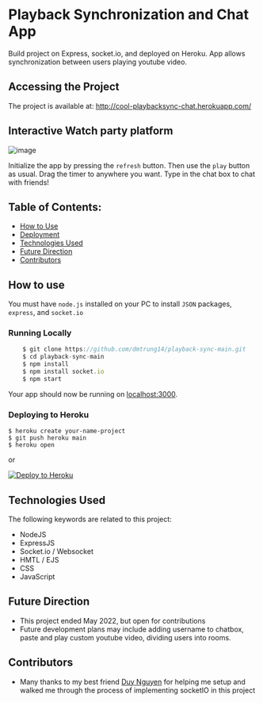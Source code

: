 # Playback Synchronization and Chat App

Build project on Express, socket.io, and deployed on Heroku. App allows synchronization between users playing youtube video. 

## Accessing the Project
The project is available at: http://cool-playbacksync-chat.herokuapp.com/

## Interactive Watch party platform
![image](https://user-images.githubusercontent.com/60612625/194473545-07f975b2-0413-433e-bdd3-32136d7e4510.png)

Initialize the app by pressing the `refresh` button. Then use the `play` button as usual. Drag the timer to anywhere you want. Type in the chat box to chat with friends!

## Table of Contents:
- [How to Use](#how-to-use)
- [Deployment](#deployment)
- [Technologies Used](#technologies-used)
- [Future Direction](#future-direction)
- [Contributors](#project-maintainers)

## How to use
You must have `node.js` installed on your PC to install `JSON` packages, `express`, and `socket.io`

### Running Locally

```js
    $ git clone https://github.com/dmtrung14/playback-sync-main.git
    $ cd playback-sync-main
    $ npm install   
    $ npm install socket.io
    $ npm start
```

Your app should now be running on [localhost:3000](http://localhost:3000/).

### Deploying to Heroku

```
$ heroku create your-name-project
$ git push heroku main
$ heroku open
```
or

[![Deploy to Heroku](https://www.herokucdn.com/deploy/button.png)](https://heroku.com/deploy)

## Technologies Used
The following keywords are related to this project:
- NodeJS
- ExpressJS
- Socket.io / Websocket
- HMTL / EJS
- CSS
- JavaScript

## Future Direction

- This project ended May 2022, but open for contributions
- Future development plans may include adding username to chatbox, paste and play custom youtube video, dividing users into rooms.

## Contributors
- Many thanks to my best friend [Duy Nguyen](https://github.com/nhdtxdy) for helping me setup and walked me through the process of implementing socketIO in this project



